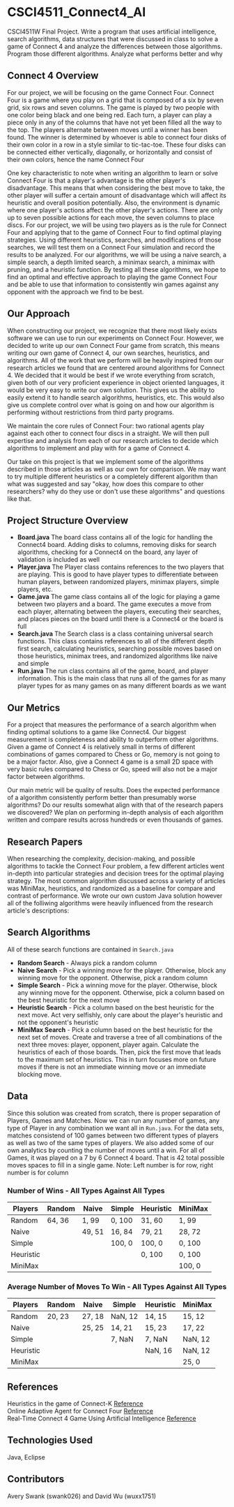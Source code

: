 # CSCI4511_Connect4_AI
CSCI4511W  Final Project. Write a program that uses artificial intelligence, search algorithms, data structures that were discussed in class to solve a game of Connect 4 and analyze the differences between those algorithms. Program those different algorithms. Analyze what performs better and why

## Connect 4 Overview
For our project, we will be focusing on the game Connect Four. Connect Four is a game where you play on a grid that is composed of a six by seven grid, six rows and seven columns. The game is played by two people with one color being black and one being red. Each turn, a player can play a piece only in any of the columns that have not yet been filled all the way to the top. The players alternate between moves until a winner has been found. The winner is determined by whoever is able to connect four disks of their own color in a row in a style similar to tic-tac-toe. These four disks can be connected either vertically, diagonally, or horizontally and consist of their own colors, hence the name Connect Four

One key characteristic to note when writing an algorithm to learn or solve Connect Four is that a player's advantage is the other player's disadvantage. This means that when considering the best move to take, the other player will suffer a certain amount of disadvantage which will affect its heuristic and overall position potentially. Also, the environment is dynamic where one player's actions affect the other player's actions. There are only up to seven possible actions for each move, the seven columns to place discs. For our project, we will be using two players as is the rule for Connect Four and applying that to the game of Connect Four to find optimal playing strategies. Using different heuristics, searches, and modifications of those searches, we will test them on a Connect Four simulation and record the results to be analyzed. For our algorithms, we will be using a naive search, a simple search, a depth limited search, a minimax search, a minimax with pruning, and a heuristic function. By testing all these algorithms, we hope to find an optimal and effective approach to playing the game Connect Four and be able to use that information to consistently win games against any opponent with the approach we find to be best.

## Our Approach
When constructing our project, we recognize that there most likely exists software we can use to run our experiments on Connect Four. However, we decided to write up our own Connect Four game from scratch, this means writing our own game of Connect 4, our own searches, heuristics, and algorithms. All of the work that we perform will be heavily inspired from our research articles we found that are centered around algorithms for Connect 4. We decided that it would be best if we wrote everything from scratch, given both of our very proficient experience in object oriented languages, it would be very easy to write our own solution. This gives us the ability to easily extend it to handle search algorithms, heuristics, etc. This would also give us complete control over what is going on and how our algorithm is performing without restrictions from third party programs.

We maintain the core rules of Connect Four: two rational agents play against each other to connect four discs in a straight. We will then pull expertise and analysis from each of our research articles to decide which algorithms to implement and play with for a game of Connect 4.

Our take on this project is that we implement some of the algorithms described in those articles as well as our own for comparison. We may want to try multiple different heuristics or a completely different algorithm than what was suggested and say "okay, how does this compare to other researchers? why do they use or don't use these algorithms" and questions like that.

## Project Structure Overview
- **Board.java**
  The board class contains all of the logic for handling the Connect4 board. Adding disks to columns, removing disks for search algorithms, checking for a Connect4 on the board, any layer of validation is included as well
- **Player.java**
  The Player class contains references to the two players that are playing. This is good to have player types to differentiate between human players, between randomized players, minimax players, simple players, etc.
- **Game.java**
  The game class contains all of the logic for playing a game between two players and a board. The game executes a move from each player, alternating between the players, executing their searches, and places pieces on the board until there is a Connect4 or the board is full
- **Search.java**
  The Search class is a class containing universal search functions. This class contains references to all of the different depth first search, calculating heuristics, searching possible moves based on those heuristics, minimax trees, and randomized algorithms like naive and simple
- **Run.java**
  The run class contains all of the game, board, and player information. This is the main class that runs all of the games for as many player types for as many games on as many different boards as we want

## Our Metrics
For a project that measures the performance of a search algorithm when finding optimal solutions to a game like Connect4. Our biggest measurement is completeness and ability to outperform other algorithms. Given a game of Connect 4 is relatively small in terms of different combinations of games compared to Chess or Go, memory is not going to be a major factor. Also, give a Connect 4 game is a small 2D space with very basic rules compared to Chess or Go, speed will also not be a major factor between algorithms.

Our main metric will be quality of results. Does the expected performance of a algorithm consistently perform better than presumably worse algorithms? Do our results somewhat align with that of the research papers we discovered? We plan on performing in-depth analysis of each algorithm written and compare results across hundreds or even thousands of games.

## Research Papers
When researching the complexity, decision-making, and possible algorithms to tackle the Connect Four problem, a few different articles went in-depth into particular strategies and decision trees for the optimal playing strategy. The most common algorithm discussed across a variety of articles was MiniMax, heuristics, and randomized as a baseline for compare and contrast of performance. We wrote our own custom Java solution however all of the folliwing algorithms were heavily influenced from the research article's descriptions:

## Search Algorithms
All of these search functions are contained in `Search.java`
 - **Random Search** - Always pick a random column
 - **Naive Search** - Pick a winning move for the player. Otherwise, block any winning move for the opponent. Otherwise, pick a random column
 - **Simple Search** - Pick a winning move for the player. Otherwise, block any winning move for the opponent. Otherwise, pick a column based on the best heuristic for the next move
 - **Heuristic Search** - Pick a column based on the best heuristic for the next move. Act very selfishly, only care about the player's heuristic and not the opponent's heuristic
 - **MiniMax Search** - Pick a column based on the best heuristic for the next set of moves. Create and traverse a tree of all combinations of the next three moves: player, opponent, player again. Calculate the heuristics of each of those boards. Then, pick the first move that leads to the maximum set of heuristics. This in turn focuses more on future moves if there is not an immediate winning move or an immediate blocking move.
 
## Data
Since this solution was created from scratch, there is proper separation of Players, Games and Matches. Now we can run any number of games, any type of Player in any combination we want all in `Run.java`. For the data sets, matches consistend of 100 games between two different types of players as well as two of the same types of players. We also added some of our own analytics by counting the number of moves until a win. For all of Games, it was played on a 7 by 6 Connect 4 board. That is 42 total possible moves spaces to fill in a single game. Note: Left number is for row, right number is for column

### Number of Wins - All Types Against All Types
| Players    | Random     | Naive      | Simple     | Heuristic  | MiniMax    |
| ---------- | ---------- | ---------- | ---------- | ---------- | ---------- |
| Random     | 64, 36     | 1, 99      | 0, 100     | 31, 60     | 1, 99      |
| Naive      |            | 49, 51     | 16, 84     | 79, 21     | 28, 72     |
| Simple     |            |            | 100, 0     | 100, 0     | 0, 100     |
| Heuristic  |            |            |            | 0, 100     | 0, 100     |
| MiniMax    |            |            |            |            | 100, 0     |

### Average Number of Moves To Win - All Types Against All Types
| Players    | Random     | Naive      | Simple     | Heuristic  | MiniMax    |
| ---------- | ---------- | ---------- | ---------- | ---------- | ---------- |
| Random     | 20, 23     | 27, 18     | NaN, 12    | 14, 15     | 15, 12     |
| Naive      |            | 25, 25     | 14, 21     | 15, 23     | 17, 22     |
| Simple     |            |            | 7, NaN     | 7, NaN     | NaN, 12    |
| Heuristic  |            |            |            | NaN, 16    | NaN, 12    |
| MiniMax    |            |            |            |            | 25, 0      |

## References
Heuristics in the game of Connect-K [Reference](http://inside.mines.edu/~huawang/CSCI404_Projects/Project2/connectk.pdf)\
Online Adaptive Agent for Connect Four [Reference](https://www.researchgate.net/profile/Olana_Missura/publication/26920413_Online_Adaptive_Agent_for_Connect_Four/links/0c960534fd3fd23910000000/Online-Adaptive-Agent-for-Connect-Four.pdf)\
Real-Time Connect 4 Game Using Artificial Intelligence [Reference](http://citeseerx.ist.psu.edu/viewdoc/summary?doi=10.1.1.165.9761)

## Technologies Used
Java, Eclipse

## Contributors
Avery Swank (swank026) and David Wu (wuxx1751)
